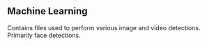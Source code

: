 ## Machine Learning <br>
Contains files used to perform various image and video detections. Primarily face detections. 
